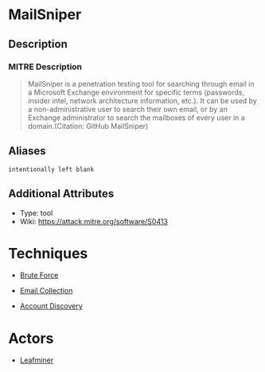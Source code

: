 
# MailSniper

## Description

### MITRE Description

> MailSniper is a penetration testing tool for searching through email in a Microsoft Exchange environment for specific terms (passwords, insider intel, network architecture information, etc.). It can be used by a non-administrative user to search their own email, or by an Exchange administrator to search the mailboxes of every user in a domain.(Citation: GitHub MailSniper)

## Aliases

```
intentionally left blank
```

## Additional Attributes

* Type: tool
* Wiki: https://attack.mitre.org/software/S0413

# Techniques


* [Brute Force](../techniques/Brute-Force.md)

* [Email Collection](../techniques/Email-Collection.md)
    
* [Account Discovery](../techniques/Account-Discovery.md)
    

# Actors


* [Leafminer](../actors/Leafminer.md)

